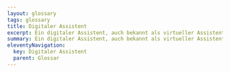 ```yaml
---
layout: glossary
tags: glossary
title: Digitaler Assistent
excerpt: Ein digitaler Assistent, auch bekannt als virtueller Assistent oder AI-Assistent, ist ein Softwareprogramm, das mithilfe von KI und maschinellem Lernen Aufgaben automatisiert und Benutzern bei bestimmten Aufgaben unterstützt.
summary: Ein digitaler Assistent, auch bekannt als virtueller Assistent oder AI-Assistent, ist ein Softwareprogramm, das Technologien wie künstliche Intelligenz (KI) und maschinelles Lernen verwendet, um Aufgaben zu automatisieren und Benutzern bei der Durchführung bestimmter Aufgaben zu helfen. Sie können menschliche Sprache verstehen und auf Befehle reagieren, die entweder getippt oder gesprochen werden. Beispiele für digitale Assistenten sind Sprachassistenten wie «Siri», «Alexa» oder «Google Assistant». Sie können eine Vielzahl von Funktionen haben, wie zum Beispiel das Erinnern an Termine, das Beantworten von Fragen, das Tätigen von Anrufen, das Senden von Nachrichten oder das Ausführen von Internetrecherchen.
eleventyNavigation:
  key: Digitaler Assistent
  parent: Glossar
---
```


 